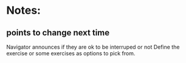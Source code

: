 
# Notes:

## points to change next time
Navigator announces if they are ok to be interruped or not
Define the exercise or some exercises as options to pick from.

